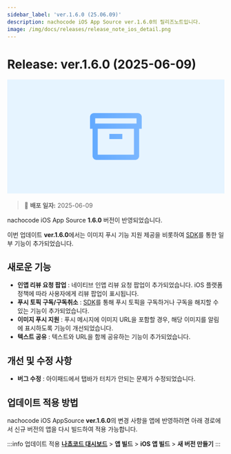 ```yaml
---
sidebar_label: 'ver.1.6.0 (25.06.09)'
description: nachocode iOS App Source ver.1.6.0의 릴리즈노트입니다.
image: /img/docs/releases/release_note_ios_detail.png
---
```


# Release: ver.1.6.0 (2025-06-09)

![ios_detail](../../../../../static/img/docs/releases/release_note_ios_detail.png)

> 🔔 **배포 일자:** 2025-06-09

nachocode iOS App Source **1.6.0** 버전이 반영되었습니다.

이번 업데이트 **ver.1.6.0**에서는 이미지 푸시 기능 지원 제공을 비롯하여 [SDK](../../sdk/release-v-1-6-0)를 통한 일부 기능이 추가되었습니다.

## 새로운 기능

- **인앱 리뷰 요청 팝업** : 네이티브 인앱 리뷰 요청 팝업이 추가되었습니다. iOS 플랫폼 정책에 따라 사용자에게 리뷰 팝업이 표시됩니다.
- **푸시 토픽 구독/구독취소** : [SDK](../../sdk/release-v-1-6-0)를 통해 푸시 토픽을 구독하거나 구독을 해지할 수 있는 기능이 추가되었습니다.
- **이미지 푸시 지원** : 푸시 메시지에 이미지 URL을 포함할 경우, 해당 이미지를 알림에 표시하도록 기능이 개선되었습니다.
- **텍스트 공유** : 텍스트와 URL을 함께 공유하는 기능이 추가되었습니다.

## 개선 및 수정 사항

- **버그 수정** : 아이패드에서 탭바가 터치가 안되는 문제가 수정되었습니다.

## 업데이트 적용 방법

nachocode iOS AppSource **ver.1.6.0**의 변경 사항을 앱에 반영하려면 아래 경로에서 신규 버전의 앱을 다시 빌드하여 적용 가능합니다.

:::info 업데이트 적용
[**나쵸코드 대시보드**](https://nachocode.io/?utm_source=docs&utm_medium=documentation&utm_campaign=devguide) > **앱 빌드** > **iOS 앱 빌드** > **새 버전 만들기**
:::
